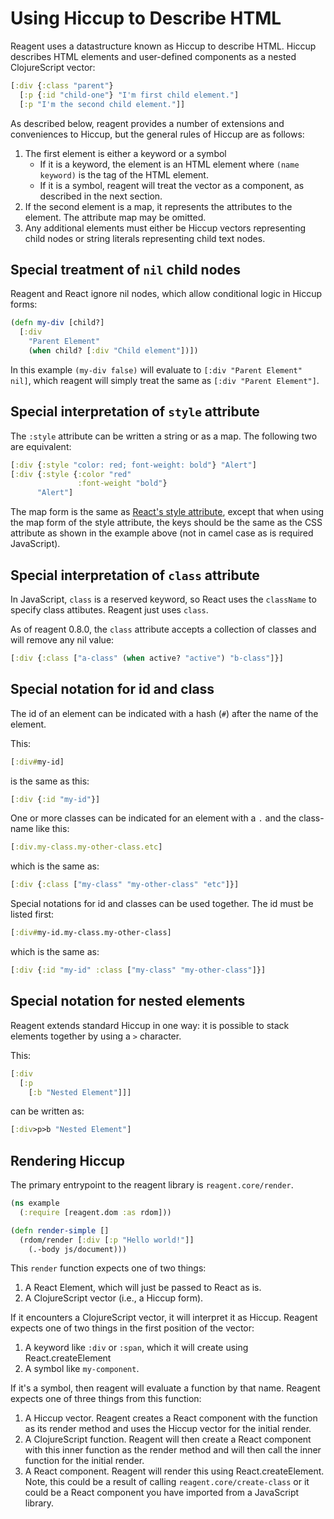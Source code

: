 # Using Hiccup to Describe HTML

Reagent uses a datastructure known as Hiccup to describe HTML. Hiccup describes HTML elements and user-defined components as a nested ClojureScript vector:

```clojure
[:div {:class "parent"}
  [:p {:id "child-one"} "I'm first child element."]
  [:p "I'm the second child element."]]
```

As described below, reagent provides a number of extensions and conveniences to Hiccup, but the general rules of Hiccup are as follows:

1. The first element is either a keyword or a symbol
   * If it is a keyword, the element is an HTML element where `(name keyword)` is the tag of the HTML element.
   * If it is a symbol, reagent will treat the vector as a component, as described in the next section.
2. If the second element is a map, it represents the attributes to the element. The attribute map may be omitted.
3. Any additional elements must either be Hiccup vectors representing child nodes or string literals representing child text nodes.

## Special treatment of `nil` child nodes

Reagent and React ignore nil nodes, which allow conditional logic in Hiccup forms:

```clojure
(defn my-div [child?]
  [:div
    "Parent Element"
    (when child? [:div "Child element"])])
```

In this example `(my-div false)` will evaluate to `[:div "Parent Element" nil]`, which reagent will simply treat the same as `[:div "Parent Element"]`.

## Special interpretation of `style` attribute

The `:style` attribute can be written a string or as a map. The following two are equivalent:

```clojure
[:div {:style "color: red; font-weight: bold"} "Alert"]
[:div {:style {:color "red"
               :font-weight "bold"}
      "Alert"]
```

The map form is the same as [React's style attribute](https://reactjs.org/docs/dom-elements.html#style), except that when using the map form of the style attribute, the keys should be the same as the CSS attribute as shown in the example above (not in camel case as is required JavaScript).

## Special interpretation of `class` attribute

In JavaScript, `class` is a reserved keyword, so React uses the `className` to specify class attibutes. Reagent just uses `class`.

As of reagent 0.8.0, the `class` attribute accepts a collection of classes and will remove any nil value:

```clojure
[:div {:class ["a-class" (when active? "active") "b-class"]}]
```

## Special notation for id and class

The id of an element can be indicated with a hash (`#`) after the name of the element.

This:

```clojure
[:div#my-id]
```

is the same as this:

```clojure
[:div {:id "my-id"}]
```

One or more classes can be indicated for an element with a `.` and the class-name like this:

```clojure
[:div.my-class.my-other-class.etc]
```

which is the same as:

```clojure
[:div {:class ["my-class" "my-other-class" "etc"]}]
```

Special notations for id and classes can be used together. The id must be listed first:

```clojure
[:div#my-id.my-class.my-other-class]
```

which is the same as:

```clojure
[:div {:id "my-id" :class ["my-class" "my-other-class"]}]
```

## Special notation for nested elements

Reagent extends standard Hiccup in one way: it is possible to stack elements together by using a `>` character.

This:

```clojure
[:div
  [:p
    [:b "Nested Element"]]]
```

can be written as:

```clojure
[:div>p>b "Nested Element"]
```

## Rendering Hiccup

The primary entrypoint to the reagent library is `reagent.core/render`.

```clojure
(ns example
  (:require [reagent.dom :as rdom]))

(defn render-simple []
  (rdom/render [:div [:p "Hello world!"]]
    (.-body js/document)))
```

This `render` function expects one of two things:

1. A React Element, which will just be passed to React as is.
2. A ClojureScript vector (i.e., a Hiccup form).

If it encounters a ClojureScript vector, it will interpret it as Hiccup. Reagent expects one of two things in the first position of the vector:

1. A keyword like `:div` or `:span`, which it will create using React.createElement
2. A symbol like `my-component`.

If it's a symbol, then reagent will evaluate a function by that name. Reagent expects one of three things from this function:

1. A Hiccup vector. Reagent creates a React component with the function as its render method and uses the Hiccup vector for the initial render.
2. A ClojureScript function. Reagent will then create a React component with this inner function as the render method and will then call the inner function for the initial render.
3. A React component. Reagent will render this using React.createElement. Note, this could be a result of calling `reagent.core/create-class` or it could be a React component you have imported from a JavaScript library.

